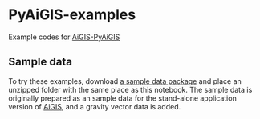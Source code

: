 # PyAiGIS-examples

Example codes for [AiGIS-PyAiGIS](https://github.com/AiGIS-PyAiGIS/)

## Sample data
To try these examples, download [a sample data package](https://arcspace.jp/lib/exe/fetch.php?media=aigis2:itokawa_sample_for_pyaigis.zip) and place an unzipped folder with the same place as this notebook. The sample data is originally prepared as an sample data for the stand-alone application version of [AiGIS](https://arcspace.jp/doku.php?id=aigis:top), and a gravity vector data is added.

